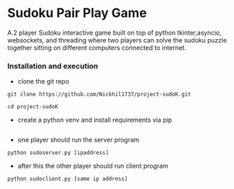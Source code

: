 # Sudoku Pair Play Game
A 2 player Sudoku interactive game built on top of python tkinter,asyncio, websockets, and threading where two players can solve the sudoku puzzle together sitting on different computers connected to internet.

### Installation and execution
* clone the git repo
```
git clone https://github.com/Nickhil1737/project-sudoK.git
```
```
cd project-sudoK
```
* create a python venv and install requirements via pip
``` pip install -r requirements.txt
```

* one player should run the server program
```
python sudoserver.py [ipaddress]
```

* after this the other player should run client program
```
python sudoclient.py [same ip address]
```

